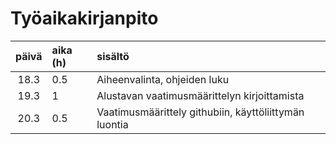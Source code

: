 # Työaikakirjanpito

| päivä  | aika (h) | sisältö    |
| :----: |:---------| :--------|
| 18.3   |  0.5     | Aiheenvalinta, ohjeiden luku |
| 19.3   |  1       | Alustavan vaatimusmäärittelyn kirjoittamista|
| 20.3   |  0.5     | Vaatimusmäärittely githubiin, käyttöliittymän luontia |
